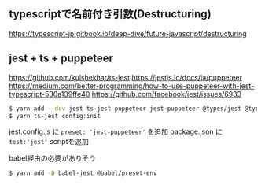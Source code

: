 ## typescriptで名前付き引数(Destructuring)

https://typescript-jp.gitbook.io/deep-dive/future-javascript/destructuring

## jest + ts + puppeteer
https://github.com/kulshekhar/ts-jest
https://jestjs.io/docs/ja/puppeteer
https://medium.com/better-programming/how-to-use-puppeteer-with-jest-typescript-530a139ffe40
https://github.com/facebook/jest/issues/6933

```sh
$ yarn add --dev jest ts-jest puppeteer jest-puppeteer @types/jest @types/puppeteer
$ yarn ts-jest config:init
```

jest.config.js に `preset: 'jest-puppeteer'` を追加
package.json に `test:'jest'` scriptを追加 

babel経由の必要がありそう

```sh
$ yarn add -D babel-jest @babel/preset-env
```